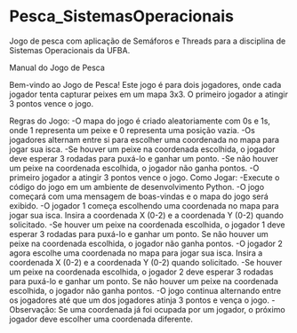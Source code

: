 # Pesca_SistemasOperacionais
Jogo de pesca com aplicação de Semáforos e Threads para a disciplina de Sistemas Operacionais da UFBA.


Manual do Jogo de Pesca

Bem-vindo ao Jogo de Pesca! Este jogo é para dois jogadores, onde cada jogador tenta capturar peixes em um mapa 3x3. O primeiro jogador a atingir 3 pontos vence o jogo.

Regras do Jogo:
  -O mapa do jogo é criado aleatoriamente com 0s e 1s, onde 1 representa um peixe e 0 representa uma posição vazia.
  -Os jogadores alternam entre si para escolher uma coordenada no mapa para jogar sua isca.
  -Se houver um peixe na coordenada escolhida, o jogador deve esperar 3 rodadas para puxá-lo e ganhar um ponto.
  -Se não houver um peixe na coordenada escolhida, o jogador não ganha pontos.
  -O primeiro jogador a atingir 3 pontos vence o jogo.
Como Jogar:
  -Execute o código do jogo em um ambiente de desenvolvimento Python.
  -O jogo começará com uma mensagem de boas-vindas e o mapa do jogo será exibido.
  -O jogador 1 começa escolhendo uma coordenada no mapa para jogar sua isca. Insira a coordenada X (0-2) e a coordenada Y (0-2) quando solicitado.
  -Se houver um peixe na coordenada escolhida, o jogador 1 deve esperar 3 rodadas para puxá-lo e ganhar um ponto. Se não houver um peixe na coordenada escolhida, o jogador não ganha pontos.
  -O jogador 2 agora escolhe uma coordenada no mapa para jogar sua isca. Insira a coordenada X (0-2) e a coordenada Y (0-2) quando solicitado.
  -Se houver um peixe na coordenada escolhida, o jogador 2 deve esperar 3 rodadas para puxá-lo e ganhar um ponto. Se não houver um peixe na coordenada escolhida, o jogador não ganha pontos.
  -O jogo continua alternando entre os jogadores até que um dos jogadores atinja 3 pontos e vença o jogo.
  -Observação: Se uma coordenada já foi ocupada por um jogador, o próximo jogador deve escolher uma coordenada diferente.
